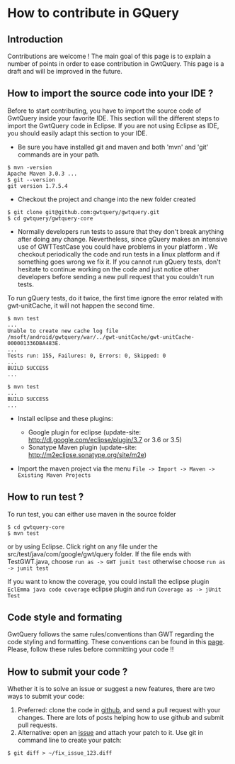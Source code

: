 # How to contribute in GQuery




## Introduction

Contributions are welcome ! The main goal of this page is to explain a number of points in order to ease contribution in GwtQuery.
This page is a draft and will be improved in the future.


## How to import the source code into your IDE ?

Before to start contributing, you have to import the source code of GwtQuery inside your favorite IDE. This section will the different steps to import the GwtQuery code in Eclipse. If you are not using Eclipse as IDE, you should easily adapt this section to your IDE.

  * Be sure you have installed git and maven and both 'mvn' and 'git' commands are in your path.

```
$ mvn -version
Apache Maven 3.0.3 ...
$ git --version
git version 1.7.5.4
```


  * Checkout the project and change into the new folder created

```
$ git clone git@github.com:gwtquery/gwtquery.git
$ cd gwtquery/gwtquery-core
```


  * Normally developers run tests to assure that they don't break anything after doing any change. Nevertheless, since gQuery makes an intensive use of GWTTestCase you could have problems in your platform . We checkout periodically the code and run tests in a linux platform and if something goes wrong we fix it. If you cannot run gQuery tests, don't hesitate to continue working on the code and just notice other developers before sending a new pull request that you couldn't run tests.

To run gQuery tests, do it twice, the first time ignore the error related with gwt-unitCache, it will not happen the second time.

```
$ mvn test
...
Unable to create new cache log file /msoft/android/gwtquery/war/../gwt-unitCache/gwt-unitCache-000001336DBA483E.
...
Tests run: 155, Failures: 0, Errors: 0, Skipped: 0
...
BUILD SUCCESS
...

$ mvn test
...
BUILD SUCCESS
...
```


  * Install eclipse and these plugins:
    * Google plugin for eclipse (update-site: http://dl.google.com/eclipse/plugin/3.7 or 3.6 or 3.5)
    * Sonatype Maven plugin (update-site: http://m2eclipse.sonatype.org/site/m2e)

  * Import the maven project via the menu `File -> Import -> Maven -> Existing Maven Projects`

## How to run test ?
To run test, you can either use maven in the source folder

```
$ cd gwtquery-core
$ mvn test
```

or by using Eclipse. Click right on any file under the src/test/java/com/google/gwt/query folder. If the file ends with TestGWT.java,  choose `run as -> GWT junit test` otherwise choose `run as -> junit test`

If you want to know the coverage, you could install the eclipse plugin `EclEmma java code coverage` eclipse plugin and run `Coverage as -> jUnit Test`

## Code style and formating
GwtQuery follows the same rules/conventions than GWT regarding the code styling and formatting. These conventions can be found in this [page](http://code.google.com/webtoolkit/makinggwtbetter.html#codestyle). Please, follow these rules before committing your code !!

## How to submit your code ?

Whether it is to solve an issue or suggest a new features, there are two ways to submit your code:

 1. Preferred: clone the code in [github](https://github.com/gwtquery/gwtquery), and send a pull request with your changes. There are lots of posts helping how to use github and submit pull requests.
 1. Alternative: open an [issue](https://github.com/gwtquery/gwtquery/issues?state=open) and attach your patch to it. Use git in command line to create your patch:

```
$ git diff > ~/fix_issue_123.diff
```

